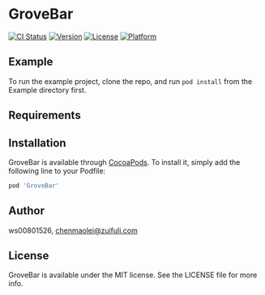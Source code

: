 # GroveBar

[![CI Status](https://img.shields.io/travis/ws00801526/GroveBar.svg?style=flat)](https://travis-ci.org/ws00801526/GroveBar)
[![Version](https://img.shields.io/cocoapods/v/GroveBar.svg?style=flat)](https://cocoapods.org/pods/GroveBar)
[![License](https://img.shields.io/cocoapods/l/GroveBar.svg?style=flat)](https://cocoapods.org/pods/GroveBar)
[![Platform](https://img.shields.io/cocoapods/p/GroveBar.svg?style=flat)](https://cocoapods.org/pods/GroveBar)

## Example

To run the example project, clone the repo, and run `pod install` from the Example directory first.

## Requirements

## Installation

GroveBar is available through [CocoaPods](https://cocoapods.org). To install
it, simply add the following line to your Podfile:

```ruby
pod 'GroveBar'
```

## Author

ws00801526, chenmaolei@zuifuli.com

## License

GroveBar is available under the MIT license. See the LICENSE file for more info.
